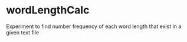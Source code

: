 # wordLengthCalc
 Experiment to find number frequency of each word length that exist in a given text file
